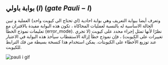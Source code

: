 ## بوابة باولي ($I$) ($gate$ $Pauli-I$) 

وتعرف أيضا ببوابة التعريف وهي بوابة احادية (اي تحتاج الى كيوبت واحد) العملية  و تبين الحالة الاساسية له
بالنسبة لعمليات المحاكاة ، تكون هذه البوابة مفيدة بالاقتران مع تعليمات نموذج الخطأ (error_mode). نظرًا لأنها تمثل إجراء محدد على كيوبت (لا تجري تغييرات على الكيوبت) ، فإن نموذج خطأ إزالة الاستقطاب سيأخذ هذه البوابة في الاعتبار عند توزيع الأخطاء على الكيوبتات. يمكن استخدام هذا كنسخة بسيطة من فك الترابط للكيوبت.

<!--هذا الجملة ما زالت بحاجة الى ترجمة : Note that more sophisticated error models might be needed to model more accurately the effects of decoherence, leakage, etc.-->

 ![pauli i gif](~/images/pauliIG.gif)
 
